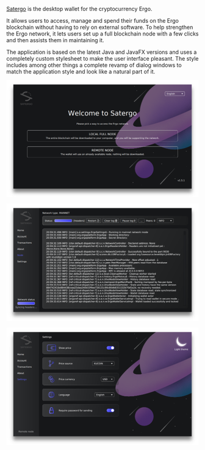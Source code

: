 [Satergo](https://satergo.com) is the desktop wallet for the cryptocurrency Ergo.

It allows users to access, manage and spend their funds on the Ergo blockchain without having to rely on external software.
To help strengthen the Ergo network, it lets users set up a full blockchain node with a few clicks and then assists them in maintaining it.

The application is based on the latest Java and JavaFX versions and uses a completely custom stylesheet to make the user interface pleasant.
The style includes among other things a complete revamp of dialog windows to match the application style and look like a natural part of it.

![Screen 1](screen1.png)

![Screen 2](screen2.png)

![Screen 3](screen3.png)